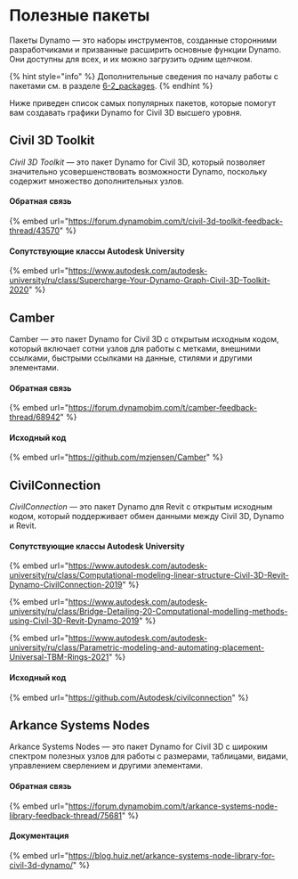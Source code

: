# Полезные пакеты

Пакеты Dynamo — это наборы инструментов, созданные сторонними разработчиками и призванные расширить основные функции Dynamo. Они доступны для всех, и их можно загрузить одним щелчком.

{% hint style="info" %} Дополнительные сведения по началу работы с пакетами см. в разделе [6-2_packages](../6\_custom\_nodes\_and\_packages/6-2\_packages/ "mention"). {% endhint %}

Ниже приведен список самых популярных пакетов, которые помогут вам создавать графики Dynamo for Civil 3D высшего уровня.

## Civil 3D Toolkit

_Civil 3D Toolkit_ — это пакет Dynamo for Civil 3D, который позволяет значительно усовершенствовать возможности Dynamo, поскольку содержит множество дополнительных узлов.

#### Обратная связь

{% embed url="https://forum.dynamobim.com/t/civil-3d-toolkit-feedback-thread/43570" %}

#### Сопутствующие классы Autodesk University

{% embed url="https://www.autodesk.com/autodesk-university/ru/class/Supercharge-Your-Dynamo-Graph-Civil-3D-Toolkit-2020" %}

## Camber

Camber — это пакет Dynamo for Civil 3D с открытым исходным кодом, который включает сотни узлов для работы с метками, внешними ссылками, быстрыми ссылками на данные, стилями и другими элементами.

#### Обратная связь

{% embed url="https://forum.dynamobim.com/t/camber-feedback-thread/68942" %}

#### Исходный код

{% embed url="https://github.com/mzjensen/Camber" %}

## CivilConnection

_CivilConnection_ — это пакет Dynamo для Revit с открытым исходным кодом, который поддерживает обмен данными между Civil 3D, Dynamo и Revit.

#### Сопутствующие классы Autodesk University

{% embed url="https://www.autodesk.com/autodesk-university/ru/class/Computational-modeling-linear-structure-Civil-3D-Revit-Dynamo-CivilConnection-2019" %}

{% embed url="https://www.autodesk.com/autodesk-university/ru/class/Bridge-Detailing-20-Computational-modelling-methods-using-Civil-3D-Revit-Dynamo-2019" %}

{% embed url="https://www.autodesk.com/autodesk-university/ru/class/Parametric-modeling-and-automating-placement-Universal-TBM-Rings-2021" %}

#### Исходный код

{% embed url="https://github.com/Autodesk/civilconnection" %}

## Arkance Systems Nodes

Arkance Systems Nodes — это пакет Dynamo for Civil 3D с широким спектром полезных узлов для работы с размерами, таблицами, видами, управлением сверлением и другими элементами.

#### Обратная связь

{% embed url="https://forum.dynamobim.com/t/arkance-systems-node-library-feedback-thread/75681" %}

#### Документация

{% embed url="https://blog.huiz.net/arkance-systems-node-library-for-civil-3d-dynamo/" %}
